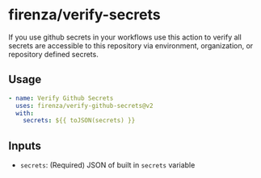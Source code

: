 # firenza/verify-secrets

If you use github secrets in your workflows use this action to verify all secrets are accessible to this repository via environment, organization, or repository defined secrets.

## Usage
```yml
- name: Verify Github Secrets
  uses: firenza/verify-github-secrets@v2
  with:
    secrets: ${{ toJSON(secrets) }}
```

## Inputs
- `secrets`: (Required) JSON of built in `secrets` variable

